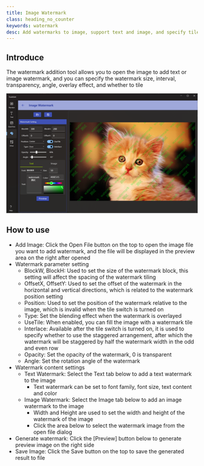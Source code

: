 ```yaml
---
title: Image Watermark
class: heading_no_counter
keywords: watermark
desc: Add watermarks to image, support text and image, and specify tile or rotate angle
---
```


## Introduce

The watermark addition tool allows you to open the image to add text or image watermark, and you can specify the watermark size, interval, transparency, angle, overlay effect, and whether to tile

![](../../assets/images/ToolsSet/TSMWatermark.png)

## How to use

* Add Image: Click the Open File button on the top to open the image file you want to add watermark, and the file will be displayed in the preview area on the right after opened
* Watermark parameter setting
  * BlockW, BlockH: Used to set the size of the watermark block, this setting will affect the spacing of the watermark tiling
  * OffsetX, OffsetY: Used to set the offset of the watermark in the horizontal and vertical directions, which is related to the watermark position setting
  * Position: Used to set the position of the watermark relative to the image, which is invalid when the tile switch is turned on
  * Type: Set the blending effect when the watermark is overlayed
  * UseTile: When enabled, you can fill the image with a watermark tile
  * Interlace: Available after the tile switch is turned on, it is used to specify whether to use the staggered arrangement, after which the watermark will be staggered by half the watermark width in the odd and even row
  * Opacity: Set the opacity of the watermark, 0 is transparent
  * Angle: Set the rotation angle of the watermark
* Watermark content settings
  * Text Watermark: Select the Text tab below to add a text watermark to the image
    * Text watermark can be set to font family, font size, text content and color
  * Image Watermark: Select the Image tab below to add an image watermark to the image
    * Width and Height are used to set the width and height of the watermark of the image
    * Click the area below to select the watermark image from the open file dialog
* Generate watermark: Click the [Preview] button below to generate preview image on the right side
* Save Image: Click the Save button on the top to save the generated result to file
  
